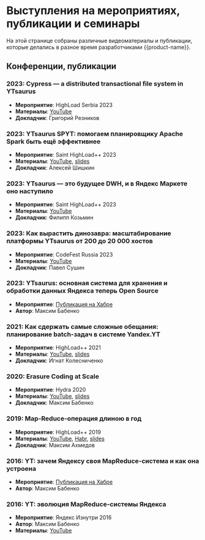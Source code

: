 # Выступления на мероприятиях, публикации и семинары

На этой странице собраны различные видеоматериалы и публикации, которые делались в разное время разработчиками {{product-name}}. 

##  Конференции, публикации

### 2023: Cypress — a distributed transactional file system in YTsaurus
- **Мероприятие**: HighLoad Serbia 2023
- **Материалы**: [YouTube](https://www.youtube.com/watch?v=7FsrQyd5yx0)
- **Докладчик**: Григорий Резников

### 2023: YTsaurus SPYT: помогаем планировщику Apache Spark быть ещё эффективнее
- **Мероприятие**: Saint HighLoad++ 2023
- **Материалы**: [YouTube](https://www.youtube.com/watch?v=Gk9K1NkYCww), [slides](https://bit.ly/3PdCyQc)
- **Докладчик**: Алексей Шишкин

### 2023: YTsaurus — это будущее DWH, и в Яндекс Маркете оно наступило
- **Мероприятие**: Saint HighLoad++ 2023
- **Материалы**: [YouTube](https://www.youtube.com/watch?v=dDaQCNFaYvI)
- **Докладчик**: Филипп Козьмин

### 2023: Как вырастить динозавра: масштабирование платформы YTsaurus от 200 до 20 000 хостов
- **Мероприятие**: CodeFest Russia 2023
- **Материалы**: [YouTube](https://www.youtube.com/watch?v=CLUS_HokzI0)
- **Докладчик**: Павел Сушин

### 2023: YTsaurus: основная система для хранения и обработки данных Яндекса теперь Open Source
- **Мероприятие**: [Публикация на Хабре](https://habr.com/ru/companies/yandex/articles/721526/)
- **Автор**: Максим Бабенко

### 2021: Как сдержать самые сложные обещания: планирование batch-задач в системе Yandex.YT
- **Мероприятие**: HighLoad++ 2021
- **Материалы**: [YouTube](https://www.youtube.com/watch?v=Uv-IcGZSRpk), [slides](https://drive.google.com/file/d/1MvroDgNHSw4OeQR5D2XzZ2sLMRCaxigY/view)
- **Докладчик**: Игнат Колесниченко

### 2020: Erasure Coding at Scale 
- **Мероприятие**: Hydra 2020
- **Материалы**: [YouTube](https://www.youtube.com/watch?v=URAm-bbst-o), [slides](https://assets.ctfassets.net/oxjq45e8ilak/3xPcIZlk28eJfMuqmjQzLL/e94ada176f20dae5f117fe0221aa897c/Erasure_Coding_At_Scale.pdf)
- **Докладчик**: Максим Бабенко

### 2019: Map-Reduce-операция длиною в год
- **Мероприятие**: HighLoad++ 2019
- **Материалы**: [YouTube](https://www.youtube.com/watch?v=l9AEVamDuWA), [Habr](https://habr.com/ru/company/yandex/blog/530304/), [slides](https://drive.google.com/file/d/133yc42WDUB2Vs6dyWsUyQ8YfWy2RYuxi/view)
- **Докладчик**: Максим Ахмедов

### 2016: YT: зачем Яндексу своя MapReduce-система и как она устроена
- **Мероприятие**: [Публикация на Хабре](https://habr.com/ru/company/yandex/blog/311104/)
- **Автор**: Максим Бабенко

### 2016: YT: эволюция MapReduce-системы Яндекса
- **Мероприятие**: Яндекс Изнутри 2016
- **Автор**: Максим Бабенко
- **Материалы**: [YouTube](https://www.youtube.com/watch?v=VQGfH0sZi18)


